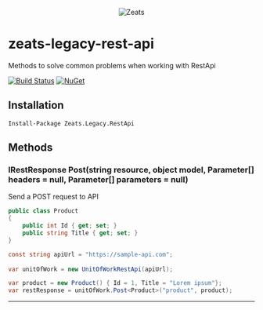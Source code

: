 ﻿<div align="center">

![Zeats](https://zeatsbalancaautomatica.blob.core.windows.net/icons/nuget.png)

</div>

# zeats-legacy-rest-api

Methods to solve common problems when working with RestApi

[![Build Status](https://dev.azure.com/zeats/Legacy/_apis/build/status/zeats-legacy-rest-api?branchName=master)](https://dev.azure.com/zeats/Legacy/_build/latest?definitionId=33&branchName=master)
[![NuGet](https://img.shields.io/nuget/v/Zeats.Legacy.RestApi.svg)](https://www.nuget.org/packages/Zeats.Legacy.RestApi)

## Installation

```PM>
Install-Package Zeats.Legacy.RestApi
```

## Methods

### IRestResponse<T> Post<T>(string resource, object model, Parameter[] headers = null, Parameter[] parameters = null)
Send a POST request to API
```c#
public class Product
{
	public int Id { get; set; }
	public string Title { get; set; }
}

const string apiUrl = "https://sample-api.com";
            
var unitOfWork = new UnitOfWorkRestApi(apiUrl);

var product = new Product() { Id = 1, Title = "Lorem ipsum"};
var restResponse = unitOfWork.Post<Product>("product", product);
```
---
